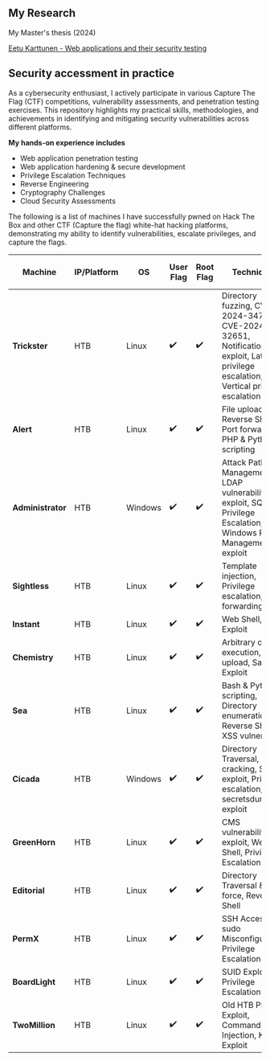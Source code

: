 ## My Research
My Master's thesis (2024)

[Eetu Karttunen - Web applications and their security testing](https://erepo.uef.fi/handle/123456789/32926?locale-attribute=en)

## Security accessment in practice

As a cybersecurity enthusiast, I actively participate in various Capture The Flag (CTF) competitions, vulnerability assessments, and penetration testing exercises. This repository highlights my practical skills, methodologies, and achievements in identifying and mitigating security vulnerabilities across different platforms.

**My hands-on experience includes**

- Web application penetration testing
- Web application hardening & secure development
- Privilege Escalation Techniques
- Reverse Engineering
- Cryptography Challenges
- Cloud Security Assessments

The following is a list of machines I have successfully pwned on Hack The Box and other CTF (Capture the flag) white-hat hacking platforms, demonstrating my ability to identify vulnerabilities, escalate privileges, and capture the flags.

| **Machine**       | **IP/Platform** | **OS**       | **User Flag** | **Root Flag** | **Techniques**                                                                                                             | **Proof / Certificate of Rooting**                                                       |
|-------------------|-----------------|--------------|---------------|---------------|----------------------------------------------------------------------------------------------------------------------------|----------------------------------------------------------------------------------|
| **Trickster**         | HTB             | Linux        | ✔️            | ✔️            | Directory fuzzing, CVE-2024-34716, CVE-2024-32651, Notification body exploit, Lateral privilege escalation, Vertical privilege escalation                                                                                                          | [Certificate](https://www.hackthebox.com/achievement/machine/1605342/626)        |
| **Alert**         | HTB             | Linux        | ✔️            | ✔️            | File upload, LFI, Reverse Shell, Port forwarding, PHP & Python scripting                                                                                                          | [Certificate](https://www.hackthebox.com/achievement/machine/1605342/636)        |
| **Administrator** | HTB             | Windows      | ✔️            | ✔️            | Attack Path Management, LDAP vulnerability exploit, SQLi, Privilege Escalation, Windows Remote Management exploit                                                                                                  | [Certificate](https://www.hackthebox.com/achievement/machine/1605342/634)        |
| **Sightless**     | HTB             | Linux        | ✔️            | ✔️            | Template injection, Privilege escalation, Port forwarding                                                                                                      | [Certificate](https://www.hackthebox.com/achievement/machine/1605342/624)        |
| **Instant**       | HTB             | Linux        | ✔️            | ✔️            | Web Shell, SUID Exploit                                                                                                     | [Certificate](https://www.hackthebox.com/achievement/machine/1605342/630)        |
| **Chemistry**     | HTB             | Linux        | ✔️            | ✔️            | Arbitrary code execution, File upload, Samba Exploit                                                                                                              | [Certificate](https://www.hackthebox.com/achievement/machine/1605342/631)        |
| **Sea**           | HTB             | Linux        | ✔️            | ✔️            | Bash & Python scripting, Directory enumeration, LFI, Reverse Shell, XSS vulnerability                                                                                                         | [Certificate](https://www.hackthebox.com/achievement/machine/1605342/620)        |
| **Cicada**        | HTB             | Windows      | ✔️            | ✔️            | Directory Traversal, Hash cracking, SMB exploit, Privilege escalation, secretsdump exploit                                                                                                         | [Certificate](https://www.hackthebox.com/achievement/machine/1605342/627)        |
| **GreenHorn**     | HTB             | Linux        | ✔️            | ✔️            | CMS vulnerability exploit, Web Shell, Privilege Escalation                                                                                             | [Certificate](https://www.hackthebox.com/achievement/machine/1605342/617)        |
| **Editorial**     | HTB             | Linux        | ✔️            | ✔️            | Directory Traversal & brute force, Reverse Shell                                                                                          | [Certificate](https://www.hackthebox.com/achievement/machine/1605342/608)        |
| **PermX**         | HTB             | Linux        | ✔️            | ✔️            | SSH Access, sudo Misconfiguration, Privilege Escalation                                                       | [Certificate](https://www.hackthebox.com/achievement/machine/1605342/613)        |
| **BoardLight**    | HTB             | Linux        | ✔️            | ✔️            | SUID Exploit, Privilege Escalation                                                                          | [Certificate](https://www.hackthebox.com/achievement/machine/1605342/603)        |
| **TwoMillion**    | HTB             | Linux        | ✔️            | ✔️            | Old HTB Platform Exploit, Command Injection, Kernel Exploit                                                   | [Certificate](https://www.hackthebox.com/achievement/machine/1605342/547)        |
